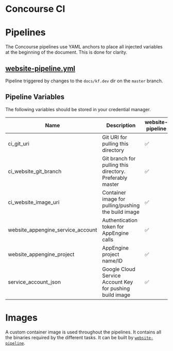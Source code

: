 # Concourse CI

# Pipelines

The Concourse pipelines use YAML anchors to place all injected variables at the
beginning of the document. This is done for clarity.

[1]: ./pipelines/website-pipeline.yml
## [website-pipeline.yml][1]

Pipeline triggered by changes to the `docs/kf.dev` dir on the `master` branch.

## Pipeline Variables
[3]: https://concourse-ci.org/resources.html#resource-webhook-token

The following variables should be stored in your credential manager.

| Name                              | Description                                              | website-pipeline |
| ----------------------------      | -------------------------------------------------------- | ---------------- |
| ci_git_uri                        | Git URI for pulling this directory                       | ✅               |
| ci_website_git_branch             | Git branch for pulling this directory. Preferably master | ✅               |
| ci_website_image_uri              | Container image for pulling/pushing the build image      | ✅               |
| website_appengine_service_account | Authentication token for AppEngine calls                 | ✅               |
| website_appengine_project         | AppEngine project name/ID                                | ✅               |
| service_account_json              | Google Cloud Service Account Key for pushing build image | ✅               |

# Images

A custom container image is used throughout the pipelines. It contains all the
binaries required by the different tasks. It can be built by [`website-pipeline`][1].
